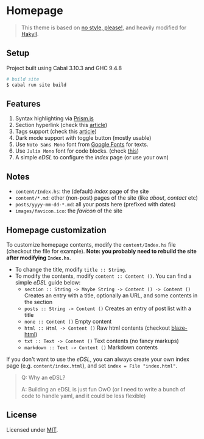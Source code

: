 # Homepage

> This theme is based on [no style, please!](https://github.com/riggraz/no-style-please), and heavily modified for [Hakyll](https://jaspervdj.be/hakyll/).

## Setup

Project built using Cabal 3.10.3 and GHC 9.4.8

```sh
# build site
$ cabal run site build
```

## Features

1. Syntax highlighting via [Prism.js](https://prismjs.com)
2. Section hyperlink (check this [article](https://frasertweedale.github.io/blog-fp/posts/2020-12-10-hakyll-section-links.html))
3. Tags support (check this [article](https://myme.no/posts/2023-01-13-adding-tags-to-hakyll.html))
4. Dark mode support with toggle button (mostly usable)
5. Use `Noto Sans Mono` font from [Google Fonts](https://fonts.google.com/noto/specimen/Noto+Sans+Mono) for texts.
6. Use `Julia Mono` font for code blocks. (check [this](https://github.com/cormullion/juliamono))
7. A simple _eDSL_ to configure the _index_ page (or use your own)

## Notes

- `content/Index.hs`: the (default) _index_ page of the site
- `content/*.md`: other (non-post) pages of the site (like _about_, _contact_ etc)
- `posts/yyyy-mm-dd-*.md`: all your posts here (prefixed with dates)
- `images/favicon.ico`: the _favicon_ of the site

## Homepage customization

To customize homepage contents, modify the `content/Index.hs` file (checkout the file for example). __Note: you probably need to rebuild the site after modifying `Index.hs`__.

- To change the title, modify `title :: String`.
- To modify the contents, modify `content :: Content ()`. You can find a simple _eDSL_ guide below:
  - `section :: String -> Maybe String -> Content () -> Content ()` Creates an entry with a title, optionally an URL, and some contents in the section
  - `posts :: String -> Content ()` Creates an entry of post list with a title
  - `none :: Content ()` Empty content
  - `html :: Html -> Content ()` Raw html contents (checkout [blaze-html](https://hackage.haskell.org/package/blaze-html))
  - `txt :: Text -> Content ()` Text contents (no fancy markups)
  - `markdown :: Text -> Content ()` Markdown contents

If you don't want to use the _eDSL_, you can always create your own index page (e.g. `content/index.html`), and set `index = File "index.html"`.

> Q: Why an eDSL?
>
> A: Building an eDSL is just fun OwO (or I need to write a bunch of code to handle yaml, and it could be less flexible)

## License

Licensed under [MIT](https://opensource.org/license/MIT).
